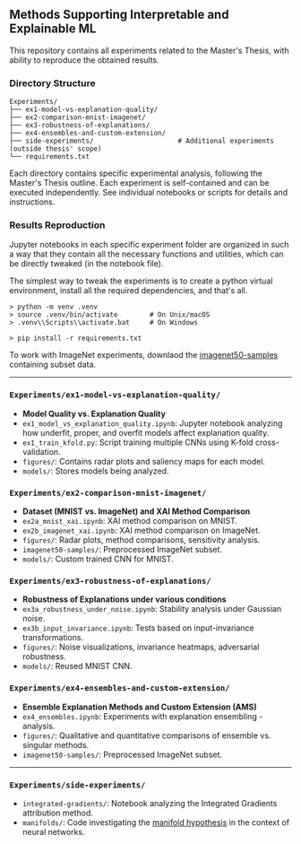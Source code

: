 ## Methods Supporting Interpretable and Explainable ML
This repository contains all experiments related to the Master's Thesis, with ability to reproduce the obtained results.

### Directory Structure 
```
Experiments/
├── ex1-model-vs-explanation-quality/
├── ex2-comparison-mnist-imagenet/
├── ex3-robustness-of-explanations/
├── ex4-ensembles-and-custom-extension/
├── side-experiments/                     # Additional experiments (outside thesis' scope)
└── requirements.txt
```

Each directory contains specific experimental analysis, following the Master's Thesis outline. Each experiment is self-contained and can be executed independently. See individual notebooks or scripts for details and instructions.

### Results Reproduction
Jupyter notebooks in each specific experiment folder are organized in such a way that they contain all the necessary functions and utilities, which can be directly tweaked (in the notebook file). 

The simplest way to tweak the experiments is to create a python virtual environment, install all the required dependencies, and that's all.

```
> python -m venv .venv
> source .venv/bin/activate        # On Unix/macOS
> .venv\\Scripts\\activate.bat     # On Windows

> pip install -r requirements.txt
```

To work with ImageNet experiments, downlaod the [imagenet50-samples](https://drive.google.com/drive/folders/1IXOlElHJFRBFnM3mCLzUTPPRauiacT-h?usp=sharing) containing subset data.

---

### `Experiments/ex1-model-vs-explanation-quality/`
- **Model Quality vs. Explanation Quality**
- `ex1_model_vs_explanation_quality.ipynb`: Jupyter notebook analyzing how underfit, proper, and overfit models affect explanation quality.
- `ex1_train_kfold.py`: Script training multiple CNNs using K-fold cross-validation.
- `figures/`: Contains radar plots and saliency maps for each model.
- `models/`: Stores models being analyzed.

### `Experiments/ex2-comparison-mnist-imagenet/`
- **Dataset (MNIST vs. ImageNet) and XAI Method Comparison**
- `ex2a_mnist_xai.ipynb`: XAI method comparison on MNIST.
- `ex2b_imagenet_xai.ipynb`: XAI method comparison on ImageNet.
- `figures/`: Radar plots, method comparisons, sensitivity analysis.
- `imagenet50-samples/`: Preprocessed ImageNet subset.
- `models/`: Custom trained CNN for MNIST.

### `Experiments/ex3-robustness-of-explanations/`
- **Robustness of Explanations under various conditions**
- `ex3a_robustness_under_noise.ipynb`: Stability analysis under Gaussian noise.
- `ex3b_input_invariance.ipynb`: Tests based on input-invariance transformations.
- `figures/`: Noise visualizations, invariance heatmaps, adversarial robustness.
- `models/`: Reused MNIST CNN.

### `Experiments/ex4-ensembles-and-custom-extension/`
- **Ensemble Explanation Methods and Custom Extension (AMS)**
- `ex4_ensembles.ipynb`: Experiments with explanation ensembling - analysis.
- `figures/`: Qualitative and quantitative comparisons of ensemble vs. singular methods.
- `imagenet50-samples/`: Preprocessed ImageNet subset.

---

### `Experiments/side-experiments/`
- `integrated-gradients/`: Notebook analyzing the Integrated Gradients attribution method.
- `manifolds/`: Code investigating the [manifold hypothesis](https://en.wikipedia.org/wiki/Manifold_hypothesis) in the context of neural networks.

